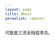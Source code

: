 ```yaml
---
layout: page
title: About
permalink: /about/
---
```


可能是三流全栈程序员。


[此博客使用 github page 和 jekyll 搭建]: https://github.com/jekyll
